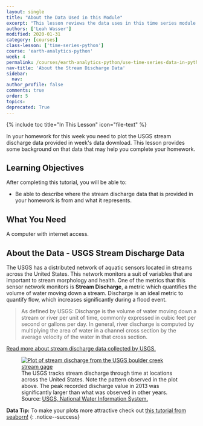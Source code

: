 ```yaml
---
layout: single
title: "About the Data Used in this Module"
excerpt: "This lesson reviews the data uses in this time series module."
authors: ['Leah Wasser']
modified: 2020-01-31
category: [courses]
class-lesson: ['time-series-python']
course: 'earth-analytics-python'
week: 4
permalink: /courses/earth-analytics-python/use-time-series-data-in-python/about-the-time-series-data/
nav-title: 'About the Stream Discharge Data'
sidebar:
  nav:
author_profile: false
comments: true
order: 5
topics:
deprecated: True
---
```



{% include toc title="In This Lesson" icon="file-text" %}

In your homework for this week you need to plot the USGS stream discharge data provided in week's data download. This lesson provides some background on that data that may help you complete your homework. 

<div class='notice--success' markdown="1">

## <i class="fa fa-graduation-cap" aria-hidden="true"></i> Learning Objectives

After completing this tutorial, you will be able to:

* Be able to describe where the stream discharge data that is provided in your homework is from and what it represents. 

## <i class="fa fa-check-square-o fa-2" aria-hidden="true"></i> What You Need

A computer with internet access.

</div>

## About the Data - USGS Stream Discharge Data

The USGS has a distributed network of aquatic sensors located in streams across the United States. This network monitors a suit of variables that are important to stream morphology and health. One of the metrics that this sensor network monitors is **Stream Discharge**, a metric which quantifies the volume of water moving down a stream. Discharge is an ideal metric to quantify flow, which increases significantly during a flood event.

> As defined by USGS: Discharge is the volume of water moving down a stream or
> river per unit of time, commonly expressed in cubic feet per second or gallons
> per day. In general, river discharge is computed by multiplying the area of
> water in a channel cross section by the average velocity of the water in that
> cross section.
>
> <a href="http://water.usgs.gov/edu/streamflow2.html" target="_blank">
Read more about stream discharge data collected by USGS.</a>

<figure>
<a href="{{ site.url }}/images/courses/earth-analytics/co-flood-lessons/USGS-peak-discharge.gif">
<img src="{{ site.url }}/images/courses/earth-analytics/co-flood-lessons/USGS-peak-discharge.gif" alt="Plot of stream discharge from the USGS boulder creek stream gage"></a>
<figcaption>
The USGS tracks stream discharge through time at locations across the United
States. Note the pattern observed in the plot above. The peak recorded discharge
value in 2013 was significantly larger than what was observed in other years.
Source: <a href="http://nwis.waterdata.usgs.gov/usa/nwis/peak/?site_no=06730200" target="_blank"> USGS, National Water Information System. </a>
</figcaption>
</figure>



<i class="fa fa-star"></i> **Data Tip:**
To make your plots more attractive check out [this tutorial from seaborn!](https://seaborn.pydata.org/tutorial/aesthetics.html) 
{: .notice--success}
